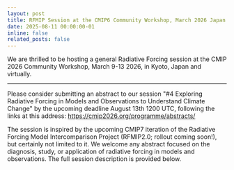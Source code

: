 ```yaml
---
layout: post
title: RFMIP Session at the CMIP6 Community Workshop, March 2026 Japan.
date: 2025-08-11 00:00:00-01
inline: false
related_posts: false
---
```


We are thrilled to be hosting a general Radiative Forcing session at the CMIP 2026 Community Workshop, March 9-13 2026, in Kyoto, Japan and virtually.

---

Please consider submitting an abstract to our session "#4 Exploring Radiative Forcing in Models and Observations to Understand Climate Change" by the upcoming deadline August 13th 1200 UTC, following the links at this address: https://cmip2026.org/programme/abstracts/

The session is inspired by the upcoming CMIP7 iteration of the Radiative Forcing Model Intercomparison Project (RFMIP2.0; rollout coming soon!), but certainly not limited to it. We welcome any abstract focused on the diagnosis, study, or application of radiative forcing in models and observations. The full session description is provided below.

